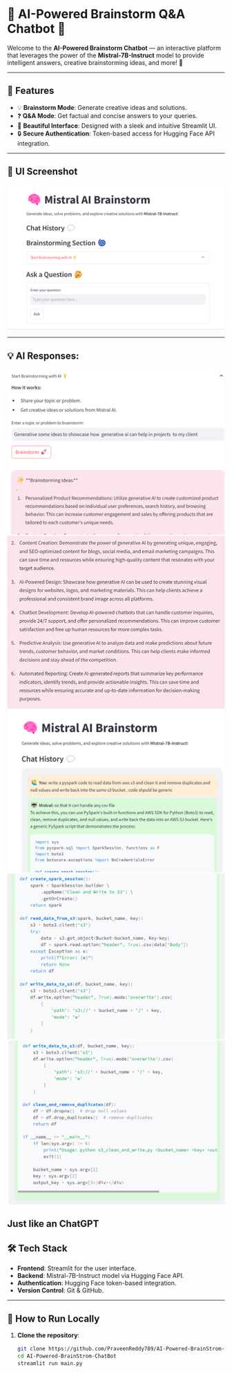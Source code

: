 # 🧠 AI-Powered Brainstorm Q&A Chatbot 🤖

Welcome to the **AI-Powered Brainstorm Chatbot** — an interactive platform that leverages the power of the **Mistral-7B-Instruct** model to provide intelligent answers, creative brainstorming ideas, and more! 🚀

---

## 🌟 Features
- 💡 **Brainstorm Mode**: Generate creative ideas and solutions.
- ❓ **Q&A Mode**: Get factual and concise answers to your queries.
- 🎨 **Beautiful Interface**: Designed with a sleek and intuitive Streamlit UI.
- 🔒 **Secure Authentication**: Token-based access for Hugging Face API integration.

---

## 📸 UI Screenshot

![App Screenshot](https://github.com/PraveenReddy789/AI-Powered-BrainStrom-ChatBot/blob/main/images/AI-Powered.png) 


---
## 💡 AI Responses:
![App Screenshot](https://github.com/PraveenReddy789/AI-Powered-BrainStrom-ChatBot/blob/main/images/response_1.png)
![App Screenshot](https://github.com/PraveenReddy789/AI-Powered-BrainStrom-ChatBot/blob/main/images/response_2.png)
![App Screenshot](https://github.com/PraveenReddy789/AI-Powered-BrainStrom-ChatBot/blob/main/images/response_3.png)
![App Screenshot](https://github.com/PraveenReddy789/AI-Powered-BrainStrom-ChatBot/blob/main/images/response_4.png)
![App Screenshot](https://github.com/PraveenReddy789/AI-Powered-BrainStrom-ChatBot/blob/main/images/response_5.png)

**Just like an ChatGPT**
---

## 🛠️ Tech Stack
- **Frontend**: Streamlit for the user interface.
- **Backend**: Mistral-7B-Instruct model via Hugging Face API.
- **Authentication**: Hugging Face token-based integration.
- **Version Control**: Git & GitHub.

---

## 🚀 How to Run Locally

1. **Clone the repository**:
   ```bash
   git clone https://github.com/PraveenReddy789/AI-Powered-BrainStrom-ChatBot.git
   cd AI-Powered-BrainStrom-ChatBot
   streamlit run main.py
